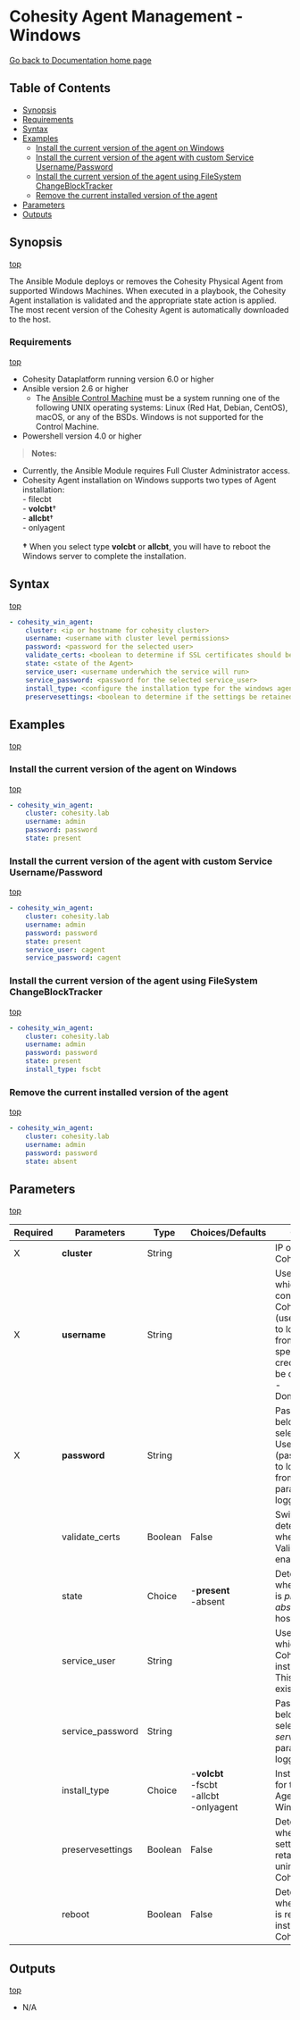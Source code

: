 # Cohesity Agent Management - Windows

[Go back to Documentation home page ](../README.md)

## Table of Contents
- [Synopsis](#synopsis)
- [Requirements](#requirements)
- [Syntax](#syntax)
- [Examples](#examples)
  - [Install the current version of the agent on Windows](#Install-the-current-version-of-the-agent-on-Windows)
  - [Install the current version of the agent with custom Service Username/Password](#Install-the-current-version-of-the-agent-with-custom-Service-UsernamePassword)
  - [Install the current version of the agent using FileSystem ChangeBlockTracker](#Install-the-current-version-of-the-agent-using-FileSystem-ChangeBlockTracker)
  - [Remove the current installed version of the agent](#Remove-the-current-installed-version-of-the-agent)
- [Parameters](#parameters)
- [Outputs](#outputs)

## Synopsis
[top](#cohesity-agent-management---windows)

The Ansible Module deploys or removes the Cohesity Physical Agent from supported Windows Machines. When executed in a playbook, the Cohesity Agent installation is validated and the appropriate state action is applied. The most recent version of the Cohesity Agent is automatically downloaded to the host.

### Requirements
[top](#cohesity-agent-management---windows)

* Cohesity Dataplatform running version 6.0 or higher
* Ansible version 2.6 or higher
  * The [Ansible Control Machine](https://docs.ansible.com/ansible/latest/installation_guide/intro_installation.html#control-machine-requirements) must be a system running one of the following UNIX operating systems: Linux (Red Hat, Debian, CentOS), macOS, or any of the BSDs. Windows is not supported for the Control Machine.
* Powershell version 4.0 or higher

> **Notes:**
  - Currently, the Ansible Module requires Full Cluster Administrator access.
  - Cohesity Agent installation on Windows supports two types of Agent installation: <br>- filecbt<br>- **volcbt**†<br>- **allcbt**†<br>- onlyagent<br><br>**†** When you select type **volcbt** or **allcbt**, you will have to reboot the Windows server to complete the installation.

## Syntax
[top](#cohesity-agent-management---windows)

```yaml
- cohesity_win_agent:
    cluster: <ip or hostname for cohesity cluster>
    username: <username with cluster level permissions>
    password: <password for the selected user>
    validate_certs: <boolean to determine if SSL certificates should be validated>
    state: <state of the Agent>
    service_user: <username underwhich the service will run>
    service_password: <password for the selected service_user>
    install_type: <configure the installation type for the windows agent>
    preservesettings: <boolean to determine if the settings be retained when uninstalling the Cohesity Agent>
```

## Examples
[top](#cohesity-agent-management---windows)

### Install the current version of the agent on Windows
[top](#cohesity-agent-management---windows)

```yaml
- cohesity_win_agent:
    cluster: cohesity.lab
    username: admin
    password: password
    state: present
```

### Install the current version of the agent with custom Service Username/Password
[top](#cohesity-agent-management---windows)

```yaml
- cohesity_win_agent:
    cluster: cohesity.lab
    username: admin
    password: password
    state: present
    service_user: cagent
    service_password: cagent
```

### Install the current version of the agent using FileSystem ChangeBlockTracker
[top](#cohesity-agent-management---windows)

```yaml
- cohesity_win_agent:
    cluster: cohesity.lab
    username: admin
    password: password
    state: present
    install_type: fscbt
```

### Remove the current installed version of the agent
[top](#cohesity-agent-management---windows)

```yaml
- cohesity_win_agent:
    cluster: cohesity.lab
    username: admin
    password: password
    state: absent
```


## Parameters
[top](#cohesity-agent-management---windows)

| Required | Parameters | Type | Choices/Defaults | Comments |
| --- | --- | --- | --- | --- |
| X | **cluster** | String | | IP or FQDN for the Cohesity cluster |
| X | **username** | String | | Username with which Ansible will connect to the Cohesity cluster (username used to login to cluster from UI). Domain-specific credentials can be configured as <br>- Domain/username|
| X | **password** | String | | Password belonging to the selected Username (password used to login to cluster from UI).  This parameter is not logged. |
|   | validate_certs | Boolean | False | Switch that determines whether SSL Validation is enabled. |
|   | state | Choice | -**present**<br>-absent | Determines whether the agent is *present* or *absent* from the host. |
|   | service_user | String | | Username under which the Cohesity Agent is installed and run. This user must exist. |
|   | service_password | String | | Password belonging to the selected *service_user*.  This parameter is not logged. |
|   | install_type | Choice | -**volcbt**<br>-fscbt<br>-allcbt<br>-onlyagent | Installation type for the Cohesity Agent on Windows. |
|   | preservesettings | Boolean | False | Determines whether the settings are retained when uninstalling the Cohesity Agent. |
|   | reboot | Boolean | False | Determines whether the host is rebooted when installing the Cohesity Agent. |


## Outputs
[top](#cohesity-agent-management---windows)
- N/A

